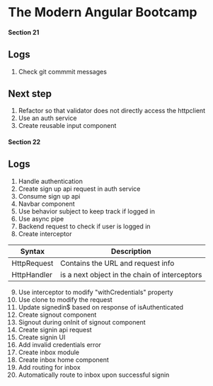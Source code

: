 # The Modern Angular Bootcamp
#### Section 21

## Logs
1. Check git commmit messages

## Next step
1. Refactor so that validator does not directly access the httpclient
2. Use an auth service
3. Create reusable input component

#### Section 22

## Logs
1. Handle authentication
2. Create sign up api request in auth service
3. Consume sign up api
4. Navbar component
5. Use behavior subject to keep track if logged in
6. Use async pipe
7. Backend request to check if user is logged in
8. Create interceptor

| Syntax      | Description                      |
| ----------- |----------------------------------|
| HttpRequest      | Contains the URL and request info |
| HttpHandler   | is a next object in the chain of interceptors|

9. Use interceptor to modify "withCredentials" property
10. Use clone to modify the request
11. Update signedin$ based on response of isAuthenticated
12. Create signout component
13. Signout during onInit of signout component
14. Create signin api request
15. Create signin UI
16. Add invalid credentials error
17. Create inbox module
18. Create inbox home component
19. Add routing for inbox
20. Automatically route to inbox upon successful signin
